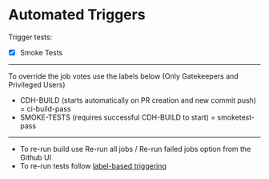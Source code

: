 <!--
 Licensed to Cloudera, Inc. under one
 or more contributor license agreements.  See the NOTICE file
 distributed with this work for additional information
 regarding copyright ownership.  Cloudera, Inc. licenses this file
 to you under the Apache License, Version 2.0 (the
 "License"); you may not use this file except in compliance
 with the License.  You may obtain a copy of the License at

     http://www.apache.org/licenses/LICENSE-2.0

 Unless required by applicable law or agreed to in writing, software
 distributed under the License is distributed on an "AS IS" BASIS,
 WITHOUT WARRANTIES OR CONDITIONS OF ANY KIND, either express or implied.
 See the License for the specific language governing permissions and
 limitations under the License.
-->

Automated Triggers
==============
Trigger tests:
- [x] Smoke Tests
----------
To override the job votes use the labels below (Only Gatekeepers and Privileged Users)
* CDH-BUILD    (starts automatically on PR creation and new commit push)  = ci-build-pass
* SMOKE-TESTS  (requires successful CDH-BUILD to start)                   = smoketest-pass
-----------
* To re-run build use Re-run all jobs / Re-run failed jobs option from the Github UI
* To re-run tests follow [label-based triggering](https://cloudera.atlassian.net/wiki/spaces/ENG/pages/10776412161)
